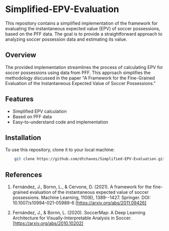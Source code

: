 # Simplified-EPV-Evaluation

This repository contains a simplified implementation of the framework for evaluating the instantaneous expected value (EPV) of soccer possessions, based on the PFF data. The goal is to provide a straightforward approach to analyzing soccer possession data and estimating its value.

## Overview

The provided implementation streamlines the process of calculating EPV for soccer possessions using data from PFF. This approach simplifies the methodology discussed in the paper "A Framework for the Fine-Grained Evaluation of the Instantaneous Expected Value of Soccer Possessions."

## Features

- Simplified EPV calculation
- Based on PFF data
- Easy-to-understand code and implementation

## Installation

To use this repository, clone it to your local machine:

```bash
    git clone https://github.com/dtchaves/Simplified-EPV-Evaluation.git
```

## References

1. Fernández, J., Bornn, L., & Cervone, D. (2021). A framework for the fine-grained evaluation of the instantaneous expected value of soccer possessions. Machine Learning, 110(6), 1389--1427. Springer. DOI: 10.1007/s10994-021-05989-6 [https://arxiv.org/abs/2011.09426]

2. Fernández, J., & Bornn, L. (2020). SoccerMap: A Deep Learning Architecture for Visually-Interpretable Analysis in Soccer. [https://arxiv.org/abs/2010.10202]